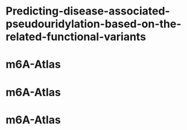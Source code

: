# Predicting-disease-associated-pseudouridylation-based-on-the-related-functional-variants
# m6A-Atlas
# m6A-Atlas
# m6A-Atlas
